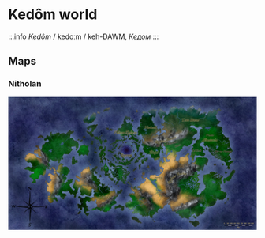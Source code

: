 # Kedôm world

:::info *Kedôm*
/ kedoːm / keh-DAWM, *Кедом*
:::

## Maps

### Nitholan

![Kedôm](/img/kedom.jpg)